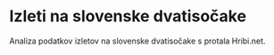 # Izleti na slovenske dvatisočake
Analiza podatkov izletov na slovenske dvatisočake s protala Hribi.net.
